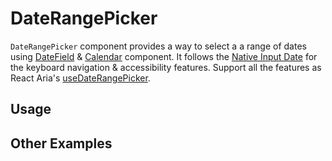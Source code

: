 # DateRangePicker

`DateRangePicker` component provides a way to select a a range of dates using
[DateField](./datefield) & [Calendar](./calendar.md) component. It follows the
[Native Input Date](https://developer.mozilla.org/en-US/docs/Web/HTML/Element/input/date)
for the keyboard navigation & accessibility features. Support all the features
as React Aria's
[useDateRangePicker](https://react-spectrum.adobe.com/react-aria/useDateRangePicker.html#features).

<!-- ADD_TOC -->

## Usage

<!-- ADD_EXAMPLE src/daterange-picker/stories/templates/DateRangePickerBasicJsx.ts -->

<!-- CODESANDBOX
link_title: DateRangePicker
js: src/daterange-picker/stories/templates/DateRangePickerBasicJsx.ts
css: src/daterange-picker/stories/templates/DateRangePickerBasicCss.ts
files: [src/daterange-picker/stories/templates/UtilsJsx.ts, src/range-calendar/stories/templates/RangeCalendarBasicJsx.ts, src/datefield/stories/templates/DateFieldBasicJsx.ts]
-->
<!-- CODESANDBOX
link_title: DateRangePicker TS
tsx: src/daterange-picker/stories/templates/DateRangePickerBasicTsx.ts
css: src/daterange-picker/stories/templates/DateRangePickerBasicCss.ts
files: [src/daterange-picker/stories/templates/UtilsTsx.ts, src/range-calendar/stories/templates/RangeCalendarBasicTsx.ts, src/datefield/stories/templates/DateFieldBasicTsx.ts]
-->

## Other Examples

<!-- CODESANDBOX
link_title: DateRangePicker Styled
js: src/daterange-picker/stories/templates/DateRangePickerStyledJsx.ts
css: src/daterange-picker/stories/templates/DateRangePickerBasicCss.ts
files: [src/daterange-picker/stories/templates/UtilsJsx.ts, src/range-calendar/stories/templates/RangeCalendarStyledJsx.ts, src/datefield/stories/templates/DateFieldStyledJsx.ts]
-->
<!-- CODESANDBOX
link_title: DateRangePicker Styled TS
tsx: src/daterange-picker/stories/templates/DateRangePickerStyledTsx.ts
css: src/daterange-picker/stories/templates/DateRangePickerBasicCss.ts
files: [src/daterange-picker/stories/templates/UtilsTsx.ts, src/range-calendar/stories/templates/RangeCalendarStyledTsx.ts, src/datefield/stories/templates/DateFieldStyledTsx.ts]
-->

<!-- ADD_COMPOSITION src/daterange-picker -->

<!-- ADD_PROPS src/daterange-picker -->
